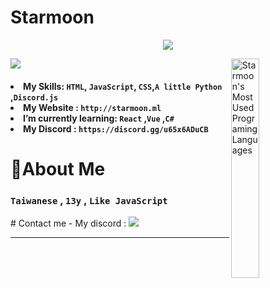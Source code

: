 # Starmoon
<div align="center">
  <img src="https://readme-typing-svg.herokuapp.com?font=Fira+Code&weight=1000&size=40&pause=1000&center=true&vCenter=true&width=600&lines=const+javascript+%3D+best"/>
</div>

<div>
    <p>
  <span align="left">
  <img src="https://github-readme-stats.vercel.app/api?username=Starmoon9159&theme=tokyonight"/>
  </span>
  <img align="right" width="30%" src="https://github-readme-stats.vercel.app/api/top-langs/?username=Starmoon9159&langs_count=100&theme=tokyonight" title="Starmoon's Most Used Programing Languages">
  </p>

<div>
  <h4>
    <li>My Skills: <code>HTML</code>, <code>JavaScript</code>, <code>CSS</code>,<code>A little Python</code> ,<code>Discord.js</code></li>
    <li>My Website : <code>http://starmoon.ml</code></li>
    <li>I’m currently learning: <code>React</code> ,<code>Vue</code> ,<code>C#</code></li>
    <li>My Discord : <code>https://discord.gg/u65x6ADuCB</code></li>
  </h4>
</div>
<div>
  <h1>🙌About Me</h1>
  <h3><p><code>Taiwanese</code> , <code>13y</code> , <code>Like JavaScript</code></p></h3>
</div>
# Contact me
- My discord : <img src="https://camo.githubusercontent.com/73b105b2a285ac14c0d1c145956f8eabaf153740d13e2cda326d216a032dd281/68747470733a2f2f646362616467652e76657263656c2e6170702f6170692f736869656c642f3836323633313838333938343733323137302f3f7468656d653d64656661756c742d696e766572746564266c6f676f436f6c6f723d70696e6b267374796c653d666c61742d737175617265">
  
---

</div>
